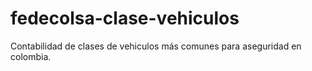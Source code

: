 # fedecolsa-clase-vehiculos
Contabilidad de clases de vehiculos más comunes para aseguridad en colombia.
